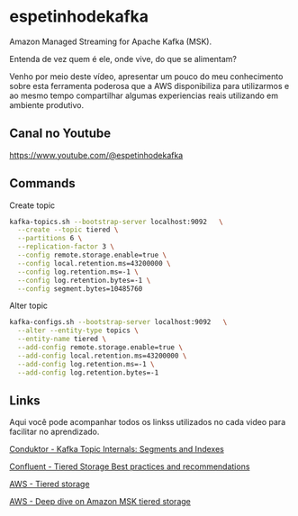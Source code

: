# espetinhodekafka
Amazon Managed Streaming for Apache Kafka  (MSK).

Entenda de vez quem é ele, onde vive, do que se alimentam? 

Venho por meio deste vídeo, apresentar um pouco do meu conhecimento sobre esta ferramenta poderosa que a AWS disponibiliza para utilizarmos e ao mesmo tempo compartilhar algumas experiencias reais utilizando em ambiente produtivo.

## Canal no Youtube
https://www.youtube.com/@espetinhodekafka

## Commands

Create topic 

```bash
kafka-topics.sh --bootstrap-server localhost:9092   \
  --create --topic tiered \
  --partitions 6 \
  --replication-factor 3 \
  --config remote.storage.enable=true \
  --config local.retention.ms=43200000 \
  --config log.retention.ms=-1 \
  --config log.retention.bytes=-1 \
  --config segment.bytes=10485760
```

Alter topic
 
```bash
kafka-configs.sh --bootstrap-server localhost:9092   \
  --alter --entity-type topics \
  --entity-name tiered \
  --add-config remote.storage.enable=true \
  --add-config local.retention.ms=43200000 \
  --add-config log.retention.ms=-1 \
  --add-config log.retention.bytes=-1 
```

## Links

Aqui você pode acompanhar todos os linkss utilizados no cada video para facilitar no aprendizado.

[Conduktor - Kafka Topic Internals: Segments and Indexes](https://www.conduktor.io/kafka/kafka-topics-internals-segments-and-indexes/)

[Confluent - Tiered Storage Best practices and recommendations](https://docs.confluent.io/platform/current/kafka/tiered-storage.html#best-practices-and-recommendations)

[AWS - Tiered storage ](https://docs.aws.amazon.com/msk/latest/developerguide/msk-tiered-storage.html)

[AWS - Deep dive on Amazon MSK tiered storage ](https://aws.amazon.com/blogs/big-data/deep-dive-on-amazon-msk-tiered-storage/)